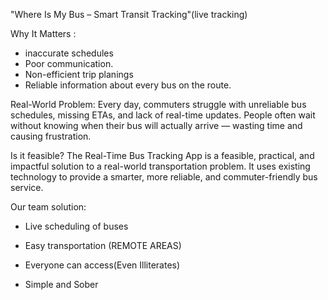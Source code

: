"Where Is My Bus – Smart Transit Tracking"(live tracking)

Why It Matters :
* inaccurate schedules
* Poor communication. 
* Non-efficient trip planings
* Reliable information about every bus on the route.

Real-World Problem:
Every day, commuters struggle with unreliable bus schedules, missing ETAs, and lack of real-time updates.
People often wait without knowing when their bus will actually arrive — wasting time and causing frustration.

Is it feasible?
The Real-Time Bus Tracking App is a feasible, practical, and impactful solution to a real-world transportation problem.
It uses existing technology to provide a smarter, more reliable, and commuter-friendly bus service.

Our team solution:
* Live scheduling of buses
* Easy transportation (REMOTE AREAS)
* Everyone can access(Even Illiterates)

* Simple and Sober
